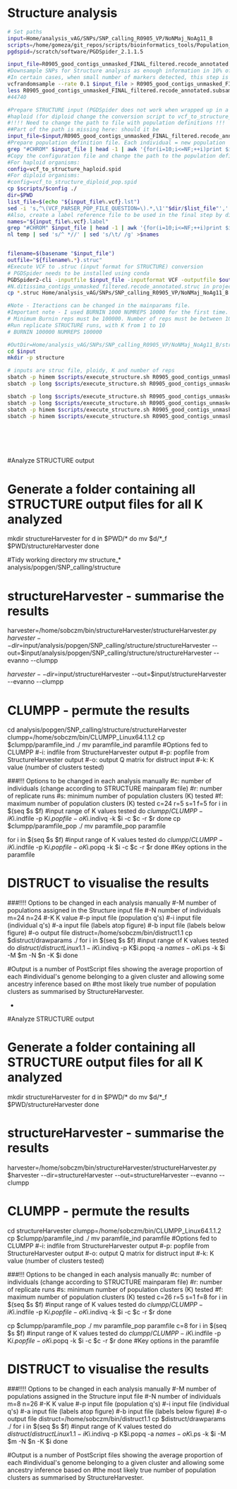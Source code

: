 # Structure analysis

```bash
# Set paths
input=Home/analysis_vAG/SNPs/SNP_calling_R0905_VP/NoNMaj_NoAg11_B
scripts=/home/gomeza/git_repos/scripts/bioinformatics_tools/Population_genomics
pgdspid=/scratch/software/PGDSpider_2.1.1.5

input_file=R0905_good_contigs_unmasked_FINAL_filtered.recode_annotated.vcf 
#Downsample SNPs for Structure analysis as enough information in 10% of the loci (and more not informative because of linkage).
#In certain cases, when small number of markers detected, this step is unnecessary and all can be retained.
vcfrandomsample --rate 0.1 $input_file > R0905_good_contigs_unmasked_FINAL_filtered.recode_annotated.subsampled.vcf
less R0905_good_contigs_unmasked_FINAL_filtered.recode_annotated.subsampled.vcf  | grep -v '^#' | wc -l
#44740
```

```bash
#Prepare STRUCTURE input (PGDSpider does not work when wrapped up in a bash script, grrr)
#haploid (for diploid change the conversion script to vcf_to_structure_diploid.spid)
#!!!! Need to change the path to file with population definitions !!!
##Part of the path is missing here: should it be
input_file=$input/R0905_good_contigs_unmasked_FINAL_filtered.recode_annotated.subsampled.vcf
#Prepare population definition file. Each individual = new population
grep "#CHROM" $input_file | head -1 | awk '{for(i=10;i<=NF;++i)print $i " " $i "_pop"}' >"${input_file%.vcf}.lst"
#Copy the configuration file and change the path to the population definition file.
#For haploid organisms:
config=vcf_to_structure_haploid.spid
#For diploid organisms:
#config=vcf_to_structure_diploid_pop.spid
cp $scripts/$config ./
dir=$PWD
list_file=$(echo "${input_file%.vcf}.lst")
sed -i 's,^\(VCF_PARSER_POP_FILE_QUESTION=\).*,\1'"$dir/$list_file"',' vcf_to_structure_haploid.spid
#Also, create a label reference file to be used in the final step by distruct to label indidviduals in the output
names="${input_file%.vcf}.label"
grep "#CHROM" $input_file | head -1 | awk '{for(i=10;i<=NF;++i)print $i }' >temp
nl temp | sed 's/^ *//' | sed 's/\t/ /g' >$names


filename=$(basename "$input_file")
outfile="${filename%.*}.struc"
#Execute VCF to .struc (input format for STRUCTURE) conversion
# PGDSpider needs to be installed using conda
PGDSpider2-cli -inputfile $input_file -inputformat VCF -outputfile $outfile -outputformat STRUCTURE -spid vcf_to_structure_haploid.spid
#N.ditissima_contigs_unmasked_filtered.recode_annotated.struc in project file so had to copy to SNP_calling folder
cp *.struc Home/analysis_vAG/SNPs/SNP_calling_R0905_VP/NoNMaj_NoAg11_B

#Note - Iteractions can be changed in the mainparams file.
#Important note - I used BURNIN 1000 NUMREPS 10000 for the first time. This gives large variance in lnPD, inconclusive run
# Minimum Burnin reps must be 100000. Number of reps must be between 10000 and 1000000. This will require days.
#Run replicate STRUCTURE runs, with K from 1 to 10
# BURNIN 100000 NUMREPS 100000

#OutDir=Home/analysis_vAG/SNPs/SNP_calling_R0905_VP/NoNMaj_NoAg11_B/structure
cd $input
mkdir -p structure

# inputs are struc file, ploidy, K and number of reps
sbatch -p himem $scripts/execute_structure.sh R0905_good_contigs_unmasked_FINAL_filtered.recode_annotated.subsampled.struc 1 1 10 structure
sbatch -p long $scripts/execute_structure.sh R0905_good_contigs_unmasked_FINAL_filtered.recode_annotated.subsampled.struc 1 2 10 structure

sbatch -p long $scripts/execute_structure.sh R0905_good_contigs_unmasked_FINAL_filtered.recode_annotated.subsampled.struc 1 7 10 structure
sbatch -p long $scripts/execute_structure.sh R0905_good_contigs_unmasked_FINAL_filtered.recode_annotated.subsampled.struc 1 8 10 structure
sbatch -p himem $scripts/execute_structure.sh R0905_good_contigs_unmasked_FINAL_filtered.recode_annotated.subsampled.struc 1 9 10 structure
sbatch -p himem $scripts/execute_structure.sh R0905_good_contigs_unmasked_FINAL_filtered.recode_annotated.subsampled.struc 1 10 10 structure







```

#Analyze STRUCTURE output
# Generate a folder containing all STRUCTURE output files for all K analyzed
mkdir structureHarvester
for d in $PWD/*
do
mv $d/*_f $PWD/structureHarvester
done

#Tidy working directory
mv structure_* analysis/popgen/SNP_calling/structure

# structureHarvester - summarise the results
harvester=/home/sobczm/bin/structureHarvester/structureHarvester.py
$harvester --dir=$input/analysis/popgen/SNP_calling/structure/structureHarvester --out=$input/analysis/popgen/SNP_calling/structure/structureHarvester --evanno --clumpp

$harvester --dir=$input/structureHarvester --out=$input/structureHarvester --evanno --clumpp

# CLUMPP - permute the results
cd analysis/popgen/SNP_calling/structure/structureHarvester
clumpp=/home/sobczm/bin/CLUMPP_Linux64.1.1.2
cp $clumpp/paramfile_ind ./
mv paramfile_ind paramfile
#Options fed to CLUMPP
#-i: indfile from StructureHarvester output
#-p: popfile from StructureHarvester output
#-o: output Q matrix for distruct input
#-k: K value (number of clusters tested)

###!!! Options to be changed in each analysis manually
#c: number of individuals (change according to STRUCTURE mainparam file)
#r: number of replicate runs
#s: minimum number of population clusters (K) tested
#f: maximum number of population clusters (K) tested
c=24
r=5
s=1
f=5
for i in $(seq $s $f) #input range of K values tested
do
$clumpp/CLUMPP -i K$i.indfile -p K$i.popfile -o K$i.indivq -k $i -c $c -r $r
done
cp $clumpp/paramfile_pop ./
mv paramfile_pop paramfile


for i in $(seq $s $f) #input range of K values tested
do
$clumpp/CLUMPP -i K$i.indfile -p K$i.popfile -o K$i.popq -k $i -c $c -r $r
done
#Key options in the paramfile
# DISTRUCT to visualise the results
###!!!! Options to be changed in each analysis manually
#-M number of populations assigned in the Structure input file
#-N number of individuals
m=24
n=24
#-K K value
#-p input file (population q's)
#-i input file (individual q's)
#-a input file (labels atop figure)
#-b input file (labels below figure)
#-o output file
distruct=/home/sobczm/bin/distruct1.1
cp $distruct/drawparams ./
for i in $(seq $s $f) #input range of K values tested
do
$distruct/distructLinux1.1 -i K$i.indivq -p K$i.popq -a $names -o K$i.ps -k $i -M $m -N $n -K $i
done

#Output is a number of PostScript files showing the average proportion of each
#individual's genome belonging to a given cluster and allowing some ancestry inference based on
#the most likely true number of population clusters as summarised by StructureHarvester.

-

#Analyze STRUCTURE output
# Generate a folder containing all STRUCTURE output files for all K analyzed
mkdir structureHarvester
for d in $PWD/*
do
mv $d/*_f $PWD/structureHarvester
done

# structureHarvester - summarise the results
harvester=/home/sobczm/bin/structureHarvester/structureHarvester.py
$harvester --dir=structureHarvester --out=structureHarvester --evanno --clumpp

# CLUMPP - permute the results
cd structureHarvester
clumpp=/home/sobczm/bin/CLUMPP_Linux64.1.1.2
cp $clumpp/paramfile_ind ./
mv paramfile_ind paramfile
#Options fed to CLUMPP
#-i: indfile from StructureHarvester output
#-p: popfile from StructureHarvester output
#-o: output Q matrix for distruct input
#-k: K value (number of clusters tested)

###!!! Options to be changed in each analysis manually
#c: number of individuals (change according to STRUCTURE mainparam file)
#r: number of replicate runs
#s: minimum number of population clusters (K) tested
#f: maximum number of population clusters (K) tested
c=26
r=5
s=1
f=8
for i in $(seq $s $f) #input range of K values tested
do
$clumpp/CLUMPP -i K$i.indfile -p K$i.popfile -o K$i.indivq -k $i -c $c -r $r
done

cp $clumpp/paramfile_pop ./
mv paramfile_pop paramfile
c=8
for i in $(seq $s $f) #input range of K values tested
do
$clumpp/CLUMPP -i K$i.indfile -p K$i.popfile -o K$i.popq -k $i -c $c -r $r
done
#Key options in the paramfile
# DISTRUCT to visualise the results
###!!!! Options to be changed in each analysis manually
#-M number of populations assigned in the Structure input file
#-N number of individuals
m=8
n=26
#-K K value
#-p input file (population q's)
#-i input file (individual q's)
#-a input file (labels atop figure)
#-b input file (labels below figure)
#-o output file
distruct=/home/sobczm/bin/distruct1.1
cp $distruct/drawparams ./
for i in $(seq $s $f) #input range of K values tested
do
$distruct/distructLinux1.1 -i K$i.indivq -p K$i.popq -a $names -o K$i.ps -k $i -M $m -N $n -K $i
done

#Output is a number of PostScript files showing the average proportion of each
#individual's genome belonging to a given cluster and allowing some ancestry inference based on
#the most likely true number of population clusters as summarised by StructureHarvester.

